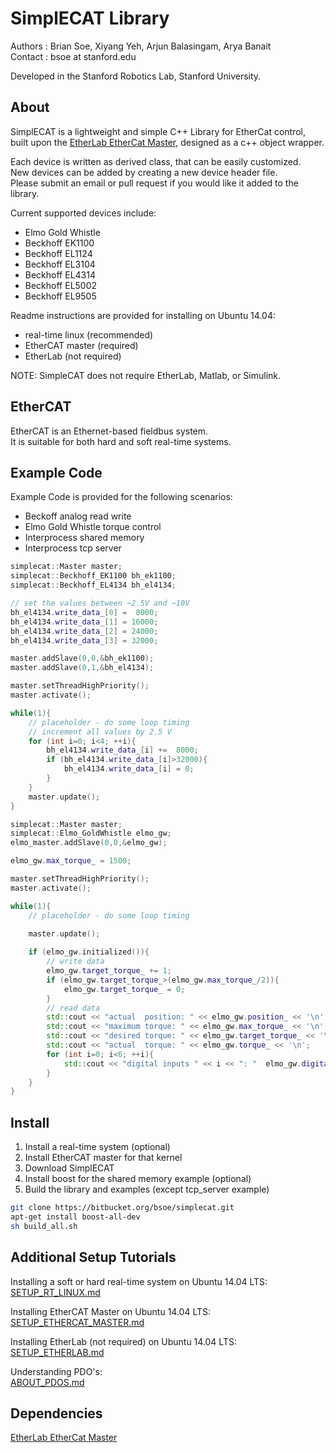**SimplECAT Library**
======================
Authors : Brian Soe, Xiyang Yeh, Arjun Balasingam, Arya Banait  
Contact : bsoe at stanford.edu

Developed in the Stanford Robotics Lab, Stanford University.  

About
-----
SimplECAT is a lightweight and simple C++ Library for EtherCat control,  
built upon the [EtherLab EtherCat Master], designed as a c++ object wrapper.  

Each device is written as derived class, that can be easily customized.  
New devices can be added by creating a new device header file.  
Please submit an email or pull request if you would like it added to the library.

Current supported devices include:

* Elmo Gold Whistle
* Beckhoff EK1100
* Beckhoff EL1124
* Beckhoff EL3104
* Beckhoff EL4314
* Beckhoff EL5002
* Beckhoff EL9505

Readme instructions are provided for installing on Ubuntu 14.04:  

* real-time linux (recommended)
* EtherCAT master (required)
* EtherLab (not required)


NOTE: SimpleCAT does not require EtherLab, Matlab, or Simulink.    


EtherCAT
-------------
EtherCAT is an Ethernet-based fieldbus system.  
It is suitable for both hard and soft real-time systems.

Example Code
-------------------

Example Code is provided for the following scenarios:

* Beckoff analog read write
* Elmo Gold Whistle torque control
* Interprocess shared memory
* Interprocess tcp server


```c++
simplecat::Master master;
simplecat::Beckhoff_EK1100 bh_ek1100;
simplecat::Beckhoff_EL4134 bh_el4134;

// set the values between ~2.5V and ~10V
bh_el4134.write_data_[0] =  8000;
bh_el4134.write_data_[1] = 16000;
bh_el4134.write_data_[2] = 24000;
bh_el4134.write_data_[3] = 32000;

master.addSlave(0,0,&bh_ek1100);
master.addSlave(0,1,&bh_el4134);

master.setThreadHighPriority();
master.activate();

while(1){
    // placeholder - do some loop timing
    // increment all values by 2.5 V
    for (int i=0; i<4; ++i){
        bh_el4134.write_data_[i] +=  8000;   
        if (bh_el4134.write_data_[i]>32000){
            bh_el4134.write_data_[i] = 0;
        }
    }
    master.update();
}
```

```c++
simplecat::Master master;
simplecat::Elmo_GoldWhistle elmo_gw;
elmo_master.addSlave(0,0,&elmo_gw);

elmo_gw.max_torque_ = 1500;

master.setThreadHighPriority();
master.activate();

while(1){
    // placeholder - do some loop timing

    master.update();
    
    if (elmo_gw.initialized()){
        // write data
        elmo_gw.target_torque_ += 1;
        if (elmo_gw.target_torque_>(elmo_gw.max_torque_/2)){
            elmo_gw.target_torque_ = 0;
        }
        // read data
        std::cout << "actual  position: " << elmo_gw.position_ << '\n';
        std::cout << "maximum torque: " << elmo_gw.max_torque_ << '\n';
        std::cout << "desired torque: " << elmo_gw.target_torque_ << '\n';
        std::cout << "actual  torque: " << elmo_gw.torque_ << '\n';
        for (int i=0; i<6; ++i){
            std::cout << "digital inputs " << i << ": "  elmo_gw.digital_inputs_[i] << '\n';
        }
    }
}
```

Install
-------
1. Install a real-time system (optional)  
2. Install EtherCAT master for that kernel  
3. Download SimplECAT
4. Install boost for the shared memory example (optional)
5. Build the library and examples (except tcp_server example)

```sh
git clone https://bitbucket.org/bsoe/simplecat.git  
apt-get install boost-all-dev
sh build_all.sh
```


Additional Setup Tutorials
----------------------------------
Installing a soft or hard real-time system on Ubuntu 14.04 LTS:  
[SETUP_RT_LINUX.md]  

Installing EtherCAT Master on Ubuntu 14.04 LTS:  
[SETUP_ETHERCAT_MASTER.md]

Installing EtherLab (not required) on Ubuntu 14.04 LTS:  
[SETUP_ETHERLAB.md]

Understanding PDO's:  
[ABOUT_PDOS.md]

Dependencies
------------
[EtherLab EtherCat Master]



[EtherLab EtherCat Master]:http://www.etherlab.org/en/ethercat/
[SETUP_RT_LINUX.md]:https://bitbucket.org/bsoe/simplecat/src/master/SETUP_RT_LINUX.md
[SETUP_ETHERLAB.md]:https://bitbucket.org/bsoe/simplecat/src/master/SETUP_ETHERLAB.md
[SETUP_ETHERCAT_MASTER.md]:https://bitbucket.org/bsoe/simplecat/src/master/SETUP_ETHERCAT_MASTER.md
[ABOUT_PDOS.md]:https://bitbucket.org/bsoe/simplecat/src/master/ABOUT_PDOS.md

[EtherLab]:http://www.etherlab.org/